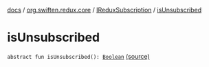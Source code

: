[docs](../../index.md) / [org.swiften.redux.core](../index.md) / [IReduxSubscription](index.md) / [isUnsubscribed](./is-unsubscribed.md)

# isUnsubscribed

`abstract fun isUnsubscribed(): `[`Boolean`](https://kotlinlang.org/api/latest/jvm/stdlib/kotlin/-boolean/index.html) [(source)](https://github.com/protoman92/KotlinRedux/tree/master/common/common-core/src/main/kotlin/org/swiften/redux/core/Subscription.kt#L20)